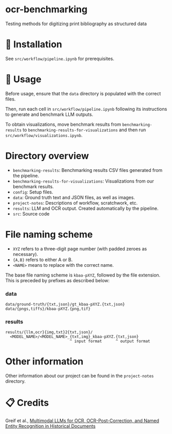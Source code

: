 # ocr-benchmarking

Testing methods for digitizing print bibliography as structured data

# 🚀 Installation

See `src/workflow/pipeline.ipynb` for prerequisites.

# 🔧 Usage

Before usage, ensure that the `data` directory is populated with the correct files.

Then, run each cell in `src/workflow/pipeline.ipynb` following its instructions to generate and benchmark LLM outputs.

To obtain visualizations, move benchmark results from `benchmarking-results` to `benchmarking-results-for-visualizations` and then run `src/workflow/visualizations.ipynb`.

# Directory overview

- `benchmarking-results`: Benchmarking results CSV files generated from the pipeline.
- `benchmarking-results-for-visualizations`: Visualizations from our benchmark results.
- `config`: Setup files.
- `data`: Ground truth text and JSON files, as well as images.
- `project-notes`: Descriptions of workflow, scratchwork, etc.
- `results`: LLM and OCR output. Created automatically by the pipeline.
- `src`: Source code

# File naming scheme

- `XYZ` refers to a three-digit page number (with padded zeroes as necessary).
- `{A,B}` refers to either A or B.
- `<NAME>` means to replace with the correct name.

The base file naming scheme is `kbaa-pXYZ`, followed by the file extension.
This is preceded by prefixes as described below:

### data

```
data/ground-truth/{txt,json}/gt_kbaa-pXYZ.{txt,json}
data/{pngs,tiffs}/kbaa-pXYZ.{png,tif}
```

### results

```
results/{llm,ocr}{img,txt}2{txt,json}/
  <MODEL_NAME>/<MODEL_NAME>_{txt,img}_kbaa-pXYZ.{txt,json}
                            ^ input format      ^ output format
```

# Other information

Other information about our project can be found in the `project-notes` directory.

# 📋 Credits

Greif et al., [Multimodal LLMs for OCR, OCR-Post-Correction, and Named Entity Recognition in Historical Documents](https://github.com/niclasgriesshaber/llm_historical_dataset_benchmarking)